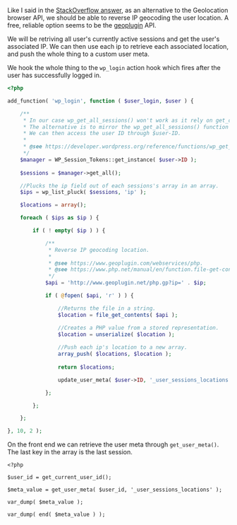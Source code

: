 Like I said in the [StackOverflow answer](https://stackoverflow.com/a/73935713/3645650), as an alternative to the Geolocation browser API, we should be able to reverse IP geocoding the user location. A free, reliable option seems to be the [geoplugin](https://www.geoplugin.com/) API.

We will be retriving all user's currently active sessions and get the user's associated IP. We can then use each ip to retrieve each associated location, and push the whole thing to a custom user meta.

We hook the whole thing to the `wp_login` action hook which fires after the user has successfully logged in.

```php
<?php

add_function( 'wp_login', function ( $user_login, $user ) {

    /**
     * In our case wp_get_all_sessions() won't work as it rely on get_current_user_id(), and at that point in time get_current_user_id() is not yet "accessible".
     * The alternative is to mirror the wp_get_all_sessions() function and use the second parameter from the wp_login hook which let us retrieve the WP_User object of the logged-in user.
     * We can then access the user ID through $user-ID.
     * 
     * @see https://developer.wordpress.org/reference/functions/wp_get_all_sessions/.
     */
    $manager = WP_Session_Tokens::get_instance( $user->ID );
    
    $sessions = $manager->get_all();

    //Plucks the ip field out of each sessions's array in an array.
    $ips = wp_list_pluck( $sessions, 'ip' );

    $locations = array();

    foreach ( $ips as $ip ) {

        if ( ! empty( $ip ) ) {

            /**
             * Reverse IP geocoding location.
             * 
             * @see https://www.geoplugin.com/webservices/php.
             * @see https://www.php.net/manual/en/function.file-get-contents.php.
             */
            $api = 'http://www.geoplugin.net/php.gp?ip=' . $ip;

            if ( @fopen( $api, 'r' ) ) {

                //Returns the file in a string.
                $location = file_get_contents( $api );

                //Creates a PHP value from a stored representation.
                $location = unserialize( $location );
    
                //Push each ip's location to a new array.
                array_push( $locations, $location );
    
                return $locations;

                update_user_meta( $user->ID, '_user_sessions_locations', $locations );

            };

        };

    };

}, 10, 2 );
```

On the front end we can retrieve the user meta through `get_user_meta()`. The last key in the array is the last session.

```
<?php

$user_id = get_current_user_id();

$meta_value = get_user_meta( $user_id, '_user_sessions_locations' );

var_dump( $meta_value );

var_dump( end( $meta_value ) );
```
